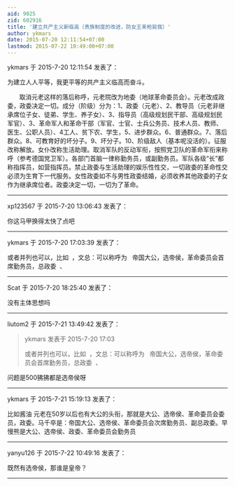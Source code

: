 ```yaml
---
aid: 9025
zid: 602916
title: '建立共产主义新临高（贵族制度的改进，防女王来枪毙我）'
author: ykmars
date: 2015-07-20 12:11:54+07:00
lastmod: 2015-07-22 10:49:00+07:00
---
```


ykmars 于 2015-7-20 12:11:54 发表了：

为建立人人平等，我更平等的共产主义临高而奋斗。

       取消元老这样的落后称呼，元老院改为地委（地球革命委员会）。元老改成政委，政委决定一切。成分（阶级）分为：1、政委（元老）、2、教导员（元老非继承席位子女、徒弟、学生、养子女）、3、指导员（高级规划民干部、高级规划民军官）、3、革命军人和革命干部（军官、士官、士兵公务员、技术人员、教师、医生、公职人员）、4工人、贫下农、学生，5、进步群众。6、普通群众。7、落后群众。8、可教育好的坏分子。9、坏分子。10、阶级敌人（基本呢没活的）。征服改称解放。女仆改称生活助理。取消军队的反动军衔，按照党卫队的革命军衔来称呼（参考德国党卫军）。各部门首脑一律称勤务员，或副勤务员。军队各级“长”都称指挥员，如营指挥员。禁止政委与生活助理的娱乐性性交，一切政委的革命性交必须为生育下一代服务。女性政委如不与男性政委结婚，必须收养其他政委的子女作为继承席位者。政委决定一切，一切为了革命。

---------

xp123567 于 2015-7-20 13:06:43 发表了：

你这马甲换得太快了点吧

---------

ykmars 于 2015-7-20 17:03:39 发表了：

或者并列也可以，比如  ，文总：可以称呼为   帝国大公，选帝侯，革命委员会首席勤务员，总政委  、

---------

Scat 于 2015-7-20 18:25:40 发表了：

没有主体思想吗

---------

liutom2 于 2015-7-21 13:49:42 发表了：

> ykmars 发表于 2015-7-20 17:03
> 
> 或者并列也可以，比如  ，文总：可以称呼为   帝国大公，选帝侯，革命委员会首席勤务员，总政委  、



问题是500狒狒都是选帝侯呀

---------

ykmars 于 2015-7-21 15:19:13 发表了：

比如酱油 元老在50岁以后也有大公的头衔，那就是大公、选帝侯、革命委员会委员，政委。马千卒是：帝国大公、选帝侯、革命委员会次席勤务员、副总政委。早慢熊是大公、选帝侯、政委、革命委员会勤务员

---------

yanyu126 于 2015-7-22 10:49:16 发表了：

既然有选帝侯，那谁是皇帝？

---------

